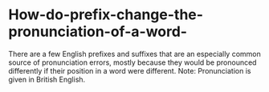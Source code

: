 # How-do-prefix-change-the-pronunciation-of-a-word-
There are a few English prefixes and suffixes that are an especially common source of pronunciation errors, mostly because they would be pronounced differently if their position in a word were different. Note: Pronunciation is given in British English.

